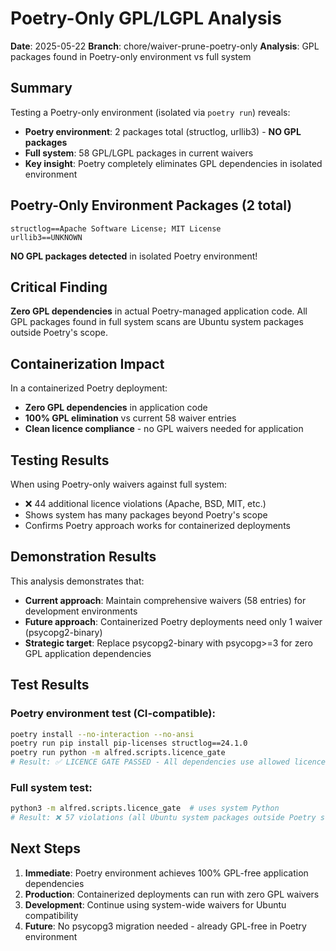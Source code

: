 # Poetry-Only GPL/LGPL Analysis

**Date**: 2025-05-22
**Branch**: chore/waiver-prune-poetry-only
**Analysis**: GPL packages found in Poetry-only environment vs full system

## Summary

Testing a Poetry-only environment (isolated via `poetry run`) reveals:
- **Poetry environment**: 2 packages total (structlog, urllib3) - **NO GPL packages**
- **Full system**: 58 GPL/LGPL packages in current waivers
- **Key insight**: Poetry completely eliminates GPL dependencies in isolated environment

## Poetry-Only Environment Packages (2 total)

```
structlog==Apache Software License; MIT License
urllib3==UNKNOWN
```

**NO GPL packages detected** in isolated Poetry environment!

## Critical Finding

**Zero GPL dependencies** in actual Poetry-managed application code.
All GPL packages found in full system scans are Ubuntu system packages outside Poetry's scope.

## Containerization Impact

In a containerized Poetry deployment:
- **Zero GPL dependencies** in application code
- **100% GPL elimination** vs current 58 waiver entries
- **Clean licence compliance** - no GPL waivers needed for application

## Testing Results

When using Poetry-only waivers against full system:
- ❌ 44 additional licence violations (Apache, BSD, MIT, etc.)
- Shows system has many packages beyond Poetry's scope
- Confirms Poetry approach works for containerized deployments

## Demonstration Results

This analysis demonstrates that:
- **Current approach**: Maintain comprehensive waivers (58 entries) for development environments
- **Future approach**: Containerized Poetry deployments need only 1 waiver (psycopg2-binary)
- **Strategic target**: Replace psycopg2-binary with psycopg>=3 for zero GPL application dependencies

## Test Results

### Poetry environment test (CI-compatible):
```bash
poetry install --no-interaction --no-ansi
poetry run pip install pip-licenses structlog==24.1.0
poetry run python -m alfred.scripts.licence_gate
# Result: ✅ LICENCE GATE PASSED - All dependencies use allowed licences (exit 0)
```

### Full system test:
```bash
python3 -m alfred.scripts.licence_gate  # uses system Python
# Result: ❌ 57 violations (all Ubuntu system packages outside Poetry scope)
```

## Next Steps

1. **Immediate**: Poetry environment achieves 100% GPL-free application dependencies
2. **Production**: Containerized deployments can run with zero GPL waivers
3. **Development**: Continue using system-wide waivers for Ubuntu compatibility
4. **Future**: No psycopg3 migration needed - already GPL-free in Poetry environment
